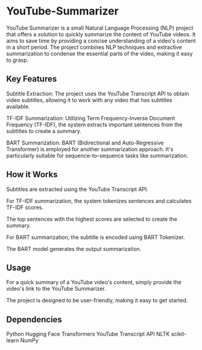 
# YouTube-Summarizer

YouTube Summarizer is a small Natural Language Processing (NLP) project that offers a solution to quickly summarize the content of YouTube videos. It aims to save time by providing a concise understanding of a video's content in a short period. The project combines NLP techniques and extractive summarization to condense the essential parts of the video, making it easy to grasp.


## Key Features
Subtitle Extraction: The project uses the YouTube Transcript API to obtain video subtitles, allowing it to work with any video that has subtitles available.

TF-IDF Summarization: Utilizing Term Frequency-Inverse Document Frequency (TF-IDF), the system extracts important sentences from the subtitles to create a summary.

BART Summarization: BART (Bidirectional and Auto-Regressive Transformer) is employed for another summarization approach. It's particularly suitable for sequence-to-sequence tasks like summarization.
## How it Works
Subtitles are extracted using the YouTube Transcript API.

For TF-IDF summarization, the system tokenizes sentences and calculates TF-IDF scores.

The top sentences with the highest scores are selected to create the summary.

For BART summarization, the subtitle is encoded using BART Tokenizer.

The BART model generates the output summarization.
## Usage
For a quick summary of a YouTube video's content, simply provide the video's link to the YouTube Summarizer.

The project is designed to be user-friendly, making it easy to get started.


## Dependencies
Python
Hugging Face Transformers
YouTube Transcript API
NLTK
scikit-learn
NumPy